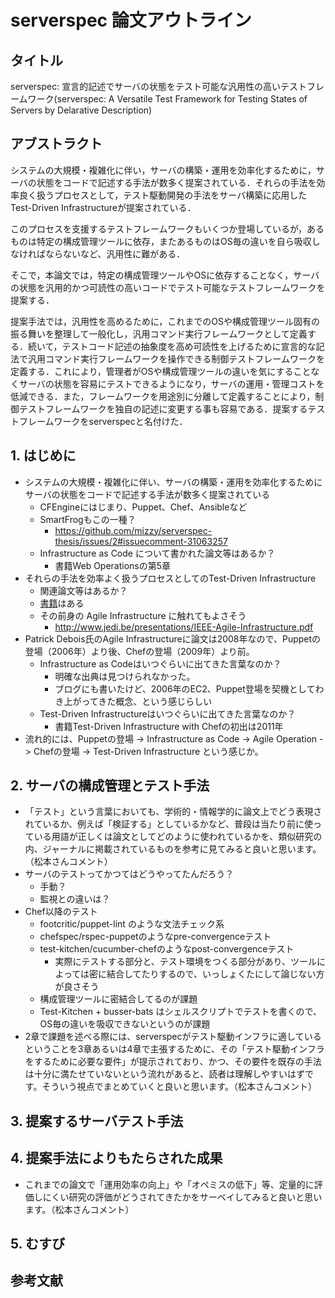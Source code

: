 # serverspec 論文アウトライン

## タイトル

serverspec: 宣言的記述でサーバの状態をテスト可能な汎用性の高いテストフレームワーク(serverspec: A Versatile Test Framework for Testing States of Servers by Delarative Description)

## アブストラクト

システムの大規模・複雑化に伴い，サーバの構築・運用を効率化するために，サーバの状態をコードで記述する手法が数多く提案されている．それらの手法を効率良く扱うプロセスとして，テスト駆動開発の手法をサーバ構築に応用したTest-Driven Infrastructureが提案されている．

このプロセスを支援するテストフレームワークもいくつか登場しているが，あるものは特定の構成管理ツールに依存，またあるものはOS毎の違いを自ら吸収しなければならないなど、汎用性に難がある．

そこで，本論文では，特定の構成管理ツールやOSに依存することなく，サーバの状態を汎用的かつ可読性の高いコードでテスト可能なテストフレームワークを提案する．

提案手法では，汎用性を高めるために，これまでのOSや構成管理ツール固有の振る舞いを整理して一般化し，汎用コマンド実行フレームワークとして定義する．続いて，テストコード記述の抽象度を高め可読性を上げるために宣言的な記法で汎用コマンド実行フレームワークを操作できる制御テストフレームワークを定義する．これにより，管理者がOSや構成管理ツールの違いを気にすることなくサーバの状態を容易にテストできるようになり，サーバの運用・管理コストを低減できる．また，フレームワークを用途別に分離して定義することにより，制御テストフレームワークを独自の記述に変更する事も容易である．提案するテストフレームワークをserverspecと名付けた．

## 1. はじめに

 * システムの大規模・複雑化に伴い、サーバの構築・運用を効率化するためにサーバの状態をコードで記述する手法が数多く提案されている
   * CFEngineにはじまり、Puppet、Chef、Ansibleなど
   * SmartFrogもこの一種？
     * https://github.com/mizzy/serverspec-thesis/issues/2#issuecomment-31063257
   * Infrastructure as Code について書かれた論文等はあるか？
     * 書籍Web Operationsの第5章
 * それらの手法を効率よく扱うプロセスとしてのTest-Driven Infrastructure
   * 関連論文等はあるか？
   * [書籍](http://shop.oreilly.com/product/0636920030973.do)はある
   * その前身の Agile Infrastructure に触れてもよさそう
     * http://www.jedi.be/presentations/IEEE-Agile-Infrastructure.pdf
 * Patrick Debois氏のAgile Infrastructureに論文は2008年なので、Puppetの登場（2006年）より後、Chefの登場（2009年）より前。
     * Infrastructure as Codeはいつぐらいに出てきた言葉なのか？
       * 明確な出典は見つけられなかった。
       * ブログにも書いたけど、2006年のEC2、Puppet登場を契機としてわき上がってきた概念、という感じらしい
     * Test-Driven Infrastructureはいつぐらいに出てきた言葉なのか？
       * 書籍Test-Driven Infrastructure with Chefの初出は2011年
 * 流れ的には、Puppetの登場 -> Infrastructure as Code -> Agile Operation -> Chefの登場 -> Test-Driven Infrastructure という感じか。

## 2. サーバの構成管理とテスト手法

* 「テスト」という言葉においても、学術的・情報学的に論文上でどう表現されているか、例えば「検証する」としているかなど、普段は当たり前に使っている用語が正しくは論文としてどのように使われているかを、類似研究の内、ジャーナルに掲載されているものを参考に見てみると良いと思います。（松本さんコメント）
* サーバのテストってかつてはどうやってたんだろう？
  * 手動？
  * 監視との違いは？
* Chef以降のテスト
  * footcritic/puppet-lint のような文法チェック系
  * chefspec/rspec-puppetのようなpre-convergenceテスト
  * test-kitchen/cucumber-chefのようなpost-convergenceテスト
    * 実際にテストする部分と、テスト環境をつくる部分があり、ツールによっては密に結合してたりするので、いっしょくたにして論じない方が良さそう
  * 構成管理ツールに密結合してるのが課題
  * Test-Kitchen + busser-bats はシェルスクリプトでテストを書くので、OS毎の違いを吸収できないというのが課題
* 2章で課題を述べる際には、serverspecがテスト駆動インフラに適しているということを3章あるいは4章で主張するために、その「テスト駆動インフラをするために必要な要件」が提示されており、かつ、その要件を既存の手法は十分に満たせていないという流れがあると、読者は理解しやすいはずです。そういう視点でまとめていくと良いと思います。（松本さんコメント）

## 3. 提案するサーバテスト手法

## 4. 提案手法によりもたらされた成果

* これまでの論文で「運用効率の向上」や「オペミスの低下」等、定量的に評価しにくい研究の評価がどうされてきたかをサーベイしてみると良いと思います。（松本さんコメント）


## 5. むすび


## 参考文献
